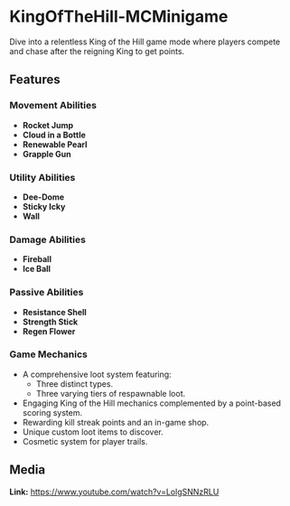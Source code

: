 # KingOfTheHill-MCMinigame

Dive into a relentless King of the Hill game mode where players compete and chase after the reigning King to get points.

## Features

### Movement Abilities
- **Rocket Jump**
- **Cloud in a Bottle**
- **Renewable Pearl**
- **Grapple Gun**

### Utility Abilities
- **Dee-Dome**
- **Sticky Icky**
- **Wall**

### Damage Abilities
- **Fireball**
- **Ice Ball**

### Passive Abilities
- **Resistance Shell**
- **Strength Stick**
- **Regen Flower**

### Game Mechanics
- A comprehensive loot system featuring:
  - Three distinct types.
  - Three varying tiers of respawnable loot.
- Engaging King of the Hill mechanics complemented by a point-based scoring system.
- Rewarding kill streak points and an in-game shop.
- Unique custom loot items to discover.
- Cosmetic system for player trails.

## Media
**Link:** https://www.youtube.com/watch?v=LolgSNNzRLU
